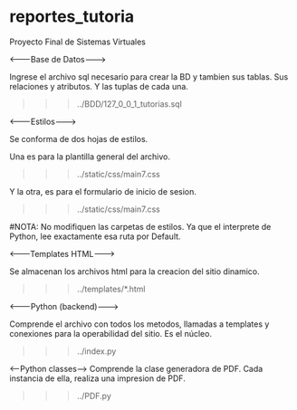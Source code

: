 # reportes_tutoria
Proyecto Final de Sistemas Virtuales


<---Base de Datos--->

Ingrese el archivo sql necesario para crear la BD y tambien sus tablas. 
Sus relaciones y atributos.
Y las tuplas de cada una.

>>> ../BDD/127_0_0_1_tutorias.sql

<---Estilos--->

Se conforma de dos hojas de estilos.

Una es para la plantilla general del archivo.
>>>../static/css/main7.css

Y la otra, es para el formulario de inicio de sesion.
>>>../static/css/main7.css

#NOTA: No modifiquen las carpetas de estilos. Ya que el interprete de Python, lee exactamente esa ruta por Default.

<---Templates HTML--->

Se almacenan los archivos html para la creacion del sitio dinamico.
>>>../templates/*.html

<---Python (backend)--->

Comprende el archivo con todos los metodos, llamadas a templates y conexiones para la operabilidad del sitio. Es el núcleo.
>>>../index.py

<--Python classes-->
Comprende la clase generadora de PDF. Cada instancia de ella, realiza una impresion de PDF.
>>>../PDF.py